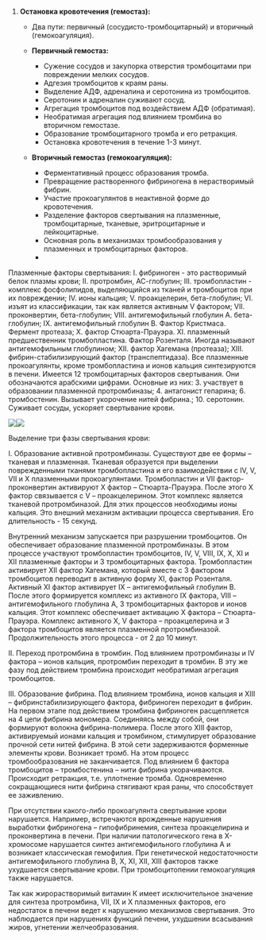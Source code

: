 1. **Остановка кровотечения (гемостаз):**
   - Два пути: первичный (сосудисто-тромбоцитарный) и вторичный (гемокоагуляция).
   - **Первичный гемостаз:**
      - Сужение сосудов и закупорка отверстия тромбоцитами при повреждении мелких сосудов.
      - Адгезия тромбоцитов к краям раны.
      - Выделение АДФ, адреналина и серотонина из тромбоцитов.
      - Серотонин и адреналин суживают сосуд.
      - Агрегация тромбоцитов под воздействием АДФ (обратимая).
      - Необратимая агрегация под влиянием тромбина во вторичном гемостазе.
      - Образование тромбоцитарного тромба и его ретракция.
      - Остановка кровотечения в течение 1-3 минут.

   - **Вторичный гемостаз (гемокоагуляция):**
      - Ферментативный процесс образования тромба.
      - Превращение растворенного фибриногена в нерастворимый фибрин.
      - Участие прокоагулянтов в неактивной форме до кровотечения.
      - Разделение факторов свертывания на плазменные, тромбоцитарные, тканевые, эритроцитарные и лейкоцитарные.
      - Основная роль в механизмах тромбообразования у плазменных и тромбоцитарных факторов.
      - 
Плазменные факторы свертывания:
	I. фибриноген - это растворимый белок плазмы крови;
	II. протромбин, АС-глобулин;
	III. тромбопластин - комплекс фосфолипидов, выделяющийся из тканей и тромбоцитов при их повреждении;
	IV. ионы кальция;
	V. проакцелерин, бета-глобулин;
	VI. изъят из классификации, так как является активным V фактором;
	VII. проконвертин, бета-глобулин;
	VIII. антигемофильный глобулин А. бета-глобулин;
	IX. антигемофильный глобулин В. Фактор Кристмаса. Фермент протеаза;
	X. фактор Стюарта-Прауэра.
	XI. плазменный предшественник тромбопластина. Фактор Розенталя. Иногда называют антигемофильным
	глобулином;
	XII. фактор Хагемана (протеаза);
	XIII. фибрин-стабилизирующий фактор (транспептидаза).
	Все плазменные прокоагулянты, кроме тромбопластина и ионов кальция синтезируются в печени.
	Имеется 12 тромбоцитарных факторов свертывания. Они обозначаются арабскими цифрами. Основные из них:
	3. участвует в образовании плазменной протромбиназы;
	4. антагонист гепарина;
	6. тромбостенин. Вызывает укорочение нитей фибрина.;
	10. серотонин. Суживает сосуды, ускоряет свертывание крови.

![](🩸Физиология/Расходники/Pasted%20image%2020240222223039.png)![](🩸Физиология/Расходники/Pasted%20image%2020240222224854.png)



Выделение три фазы свертывания крови:

I. Образование активной протромбиназы. Существуют две ее формы – тканевая и плазменная. Тканевая образуется при выделении поврежденными тканями тромбопластина и его взаимодействии с IV, V, VII и Х плазменными прокоагулянтами. Тромбопластин и VII фактор-проконвертин активируют Х фактор – Стюарта-Прауэра. После этого Х фактор связывается с V – проакцелерином. Этот комплекс является тканевой протромбиназой. Для этих процессов необходимы ионы кальция. Это внешний механизм активации процесса свертывания. Его длительность - 15 секунд.

Внутренний механизм запускается при разрушении тромбоцитов. Он обеспечивает образование плазменной протромбиназы. В этом процессе участвуют тромбопластин тромбоцитов, IV, V, VIII, IX, X, XI и XII плазменные факторы и 3 тромбоцитарных фактора. Тромбопластин активирует XII фактор Хагемана, который вместе с 3 фактором тромбоцитов переводит в активную форму XI, фактор Розенталя. Активный XI фактор активирует IX – антигемофильный глобулин В. После этого формируется комплекс из активного IX фактора, VIII – антигемофильного глобулина А, 3 тромбоцитарных факторов и ионов кальция. Этот комплекс обеспечивает активацию Х фактора – Стюарта-Прауэра. Комплекс активного X, V фактора – проакцелерина и 3 фактора тромбоцитов является плазменной протромбиназой. Продолжительность этого процесса - от 2 до 10 минут.

II. Переход протромбина в тромбин. Под влиянием протромбиназы и IV фактора – ионов кальция, протромбин переходит в тромбин. В эту же фазу под действием тромбина происходит необратимая агрегация тромбоцитов.


III. Образование фибрина. Под влиянием тромбина, ионов кальция и XIII – фибринстабилизирующего фактора, фибриноген переходит в фибрин. На первом этапе под действием тромбина фибриноген расщепляется на 4 цепи фибрина мономера. Соединяясь между собой, они формируют волокна фибрина-полимера. После этого XIII фактор, активируемый ионами кальция и тромбином, стимулирует образование прочной сети нитей фибрина. В этой сети задерживаются форменные элементы крови. Возникает тромб. На этом процесс тромбообразования не заканчивается. Под влиянием 6 фактора тромбоцитов – тромбостенина – нити фибрина укорачиваются. Происходит ретракция, т.е. уплотнение тромба. Одновременно сокращающиеся нити фибрина стягивают края раны, что способствует ее заживлению.

При отсутствии какого-либо прокоагулянта свертывание крови нарушается. Например, встречаются врожденные нарушения выработки фибриногена – гипофибринемия, синтеза проакцелирина и проконвертина в печени. При наличии патологического гена в Х-хромосоме нарушается синтез антигемофильного глобулина А и возникает классическая гемофилия. При генетической недостаточности антигемофильного глобулина В, X, XI, XII, XIII факторов также ухудшается свертывание крови. При тромбоцитопении гемокоагуляция также нарушается.

Так как жирорастворимый витамин К имеет исключительное значение для синтеза протромбина, VII, IX и Х плазменных факторов, его недостаток в печени ведет к нарушению механизмов свертывания. Это наблюдается при нарушениях функций печени, ухудшении всасывания жиров, угнетении желчеобразования.










